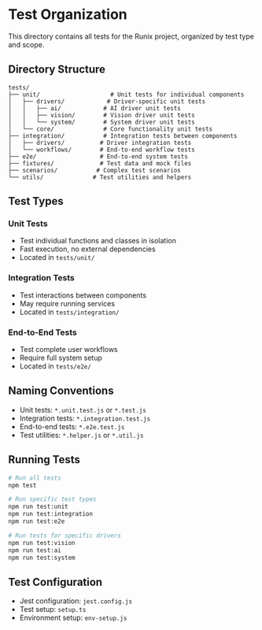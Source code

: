 # Test Organization

This directory contains all tests for the Runix project, organized by test type and scope.

## Directory Structure

```
tests/
├── unit/                    # Unit tests for individual components
│   ├── drivers/            # Driver-specific unit tests
│   │   ├── ai/            # AI driver unit tests
│   │   ├── vision/        # Vision driver unit tests
│   │   └── system/        # System driver unit tests
│   └── core/              # Core functionality unit tests
├── integration/           # Integration tests between components
│   ├── drivers/          # Driver integration tests
│   └── workflows/        # End-to-end workflow tests
├── e2e/                  # End-to-end system tests
├── fixtures/             # Test data and mock files
├── scenarios/           # Complex test scenarios
└── utils/              # Test utilities and helpers
```

## Test Types

### Unit Tests
- Test individual functions and classes in isolation
- Fast execution, no external dependencies
- Located in `tests/unit/`

### Integration Tests
- Test interactions between components
- May require running services
- Located in `tests/integration/`

### End-to-End Tests
- Test complete user workflows
- Require full system setup
- Located in `tests/e2e/`

## Naming Conventions

- Unit tests: `*.unit.test.js` or `*.test.js`
- Integration tests: `*.integration.test.js`
- End-to-end tests: `*.e2e.test.js`
- Test utilities: `*.helper.js` or `*.util.js`

## Running Tests

```bash
# Run all tests
npm test

# Run specific test types
npm run test:unit
npm run test:integration
npm run test:e2e

# Run tests for specific drivers
npm run test:vision
npm run test:ai
npm run test:system
```

## Test Configuration

- Jest configuration: `jest.config.js`
- Test setup: `setup.ts`
- Environment setup: `env-setup.js`